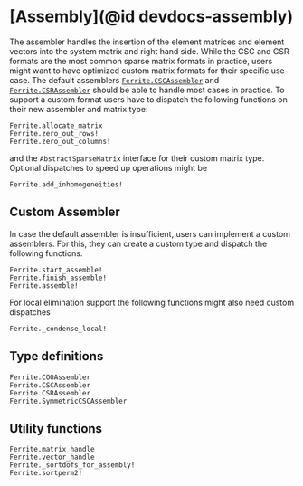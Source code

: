 # [Assembly](@id devdocs-assembly)

The assembler handles the insertion of the element matrices and element vectors into the system matrix and right hand side. While the CSC and CSR formats are the most common sparse matrix formats in practice, users might want to have optimized custom matrix formats for their specific use-case. The default assemblers [`Ferrite.CSCAssembler`](@ref) and [`Ferrite.CSRAssembler`](@ref) should be able to handle most cases in practice. To support a custom format users have to dispatch the following functions on their new assembler and matrix type:

```@docs
Ferrite.allocate_matrix
Ferrite.zero_out_rows!
Ferrite.zero_out_columns!
```

and the `AbstractSparseMatrix` interface for their custom matrix type. Optional dispatches to speed up operations might be

```@docs
Ferrite.add_inhomogeneities!
```

## Custom Assembler

In case the default assembler is insufficient, users can implement a custom assemblers. For this, they can create a custom type and dispatch the following functions.

```
Ferrite.start_assemble!
Ferrite.finish_assemble!
Ferrite.assemble!
```

For local elimination support the following functions might also need custom dispatches

```@docs
Ferrite._condense_local!
```

## Type definitions

```@docs
Ferrite.COOAssembler
Ferrite.CSCAssembler
Ferrite.CSRAssembler
Ferrite.SymmetricCSCAssembler
```

## Utility functions

```@docs
Ferrite.matrix_handle
Ferrite.vector_handle
Ferrite._sortdofs_for_assembly!
Ferrite.sortperm2!
```
